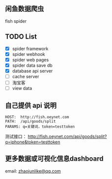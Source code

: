 ## 闲鱼数据爬虫
fish spider


## TODO List

-   [x] spider framework
-   [x] spider webhook
-   [x] spider web pages
-   [x] spider data save db
-   [x] database api server
-   [ ] cache server
-   [ ] 淘宝客
-   [ ] view data

## 自己提供 api 说明

```
HOST:  http://fish.oeynet.com
PATH:  /api/goods/split
PARAMS: q=关键词，token=testtoken

```
测试接口：  http://fish.oeynet.com/api/goods/split?q=iphone&token=testtoken


## 更多数据或可视化信息dashboard

email: zhaojunlike@qq.com

